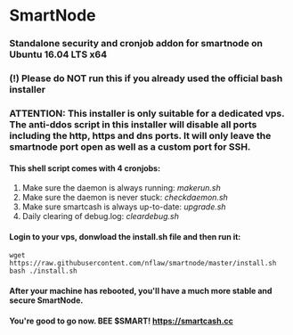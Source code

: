 # SmartNode
### Standalone security and cronjob addon for smartnode on Ubuntu 16.04 LTS x64
### (!) Please do NOT run this if you already used the official bash installer
### ATTENTION: This installer is only suitable for a dedicated vps. The anti-ddos script in this installer will disable all ports including the http, https and dns ports. It will only leave the smartnode port open as well as a custom port for SSH.

#### This shell script comes with 4 cronjobs: 
1. Make sure the daemon is always running: *makerun.sh*
2. Make sure the daemon is never stuck: *checkdaemon.sh*
3. Make sure smartcash is always up-to-date: *upgrade.sh*
4. Daily clearing of debug.log: *cleardebug.sh*

#### Login to your vps, donwload the install.sh file and then run it:
```
wget https://raw.githubusercontent.com/nflaw/smartnode/master/install.sh
bash ./install.sh
```

#### After your machine has rebooted, you'll have a much more stable and secure SmartNode.

#### You're good to go now. BEE $SMART! https://smartcash.cc
